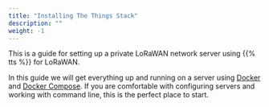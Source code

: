 ```yaml
---
title: "Installing The Things Stack"
description: ""
weight: -1
---
```


This is a guide for setting up a private LoRaWAN network server using {{% tts %}} for LoRaWAN.

In this guide we will get everything up and running on a server using [Docker](https://docs.docker.com/engine/) and [Docker Compose](https://docs.docker.com/compose/). If you are comfortable with configuring servers and working with command line, this is the perfect place to start.
